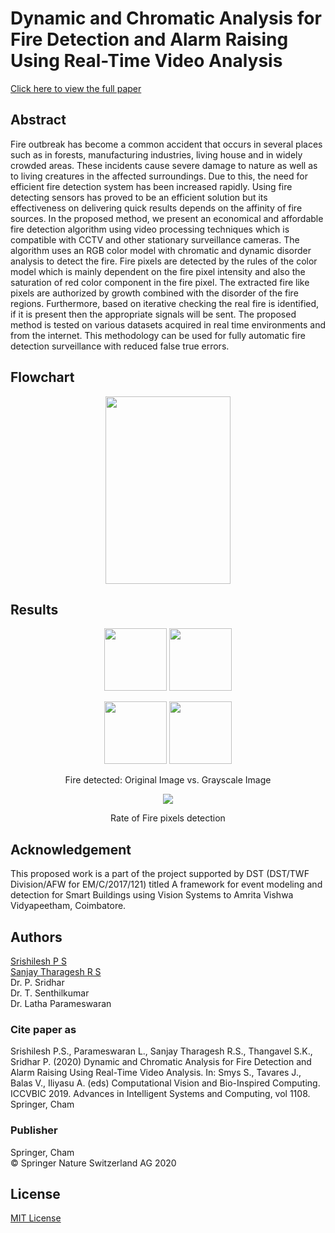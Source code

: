 # Dynamic and Chromatic Analysis for Fire Detection and Alarm Raising Using Real-Time Video Analysis

[Click here to view the full paper](https://link.springer.com/chapter/10.1007%2F978-3-030-37218-7_87)

## Abstract

Fire outbreak has become a common accident that occurs in several places such as in forests, manufacturing industries, living house and in widely crowded areas. These incidents cause severe damage to nature as well as to living creatures in the affected surroundings. Due to this, the need for efficient fire detection system has been increased rapidly. Using fire detecting sensors has proved to be an efficient solution but its effectiveness on delivering quick results depends on the affinity of fire sources. In the proposed method, we present an economical and affordable fire detection algorithm using video processing techniques which is compatible with CCTV and other stationary surveillance cameras. The algorithm uses an RGB color model with chromatic and dynamic disorder analysis to detect the fire. Fire pixels are detected by the rules of the color model which is mainly dependent on the fire pixel intensity and also the saturation of red color component in the fire pixel. The extracted fire like pixels are authorized by growth combined with the disorder of the fire regions. Furthermore, based on iterative checking the real fire is identified, if it is present then the appropriate signals will be sent. The proposed method is tested on various datasets acquired in real time environments and from the internet. This methodology can be used for fully automatic fire detection surveillance with reduced false true errors.

## Flowchart

<p align="center">
  <img width="200" height="300" src="https://github.com/srishilesh/Early-Fire-detection/blob/master/Flowchart/Fire_alarm_flowchart.png">
</p>

## Results 

<p align="center">
  <img width="100" height="100" src="https://github.com/srishilesh/Early-Fire-detection/blob/master/Flowchart/Original1.png">
  <img width="100" height="100" src="https://github.com/srishilesh/Early-Fire-detection/blob/master/Flowchart/Grayscale1.png">
</p>
<p align="center">
  <img width="100" height="100" src="https://github.com/srishilesh/Early-Fire-detection/blob/master/Flowchart/Original2.png">
  <img width="100" height="100" src="https://github.com/srishilesh/Early-Fire-detection/blob/master/Flowchart/Grayscale2.png">
</p>
<p align="center">Fire detected: Original Image vs. Grayscale Image  </p>

<p align="center">
  <img src="https://github.com/srishilesh/Early-Fire-detection/blob/master/Flowchart/Graph.png">
</p>
<p align="center">Rate of Fire pixels detection </p>

## Acknowledgement  

This proposed work is a part of the project supported by DST (DST/TWF Division/AFW for EM/C/2017/121) titled A framework for event modeling and detection for Smart Buildings using Vision Systems to Amrita Vishwa Vidyapeetham, Coimbatore.  

## Authors

[Srishilesh P S](https://github.com/srishilesh)  
[Sanjay Tharagesh R S](https://github.com/sanjaytharagesh31)  
Dr. P. Sridhar  
Dr. T. Senthilkumar  
Dr. Latha Parameswaran

### Cite paper as  

Srishilesh P.S., Parameswaran L., Sanjay Tharagesh R.S., Thangavel S.K., Sridhar P. (2020) Dynamic and Chromatic Analysis for Fire Detection and Alarm Raising Using Real-Time Video Analysis. In: Smys S., Tavares J., Balas V., Iliyasu A. (eds) Computational Vision and Bio-Inspired Computing. ICCVBIC 2019. Advances in Intelligent Systems and Computing, vol 1108. Springer, Cham  

### Publisher 

Springer, Cham  
© Springer Nature Switzerland AG 2020

## License

[MIT License](https://github.com/srishilesh/Early-Fire-detection/blob/master/LICENSE)
